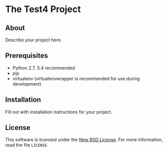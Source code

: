 
# The Test4 Project #

## About ##

Describe your project here.

## Prerequisites ##

- Python 2.7, 3.4 recommended
- pip
- virtualenv (virtualenvwrapper is recommended for use during development)

## Installation ##

Fill out with installation instructions for your project.


License
-------
This software is licensed under the [New BSD License][BSD]. For more
information, read the file ``LICENSE``.

[BSD]: http://opensource.org/licenses/BSD-3-Clause
